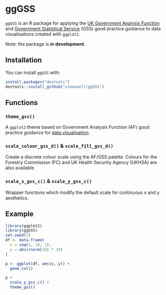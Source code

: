 # ggGSS

<!-- badges: start -->

<!-- badges: end -->

`ggGSS` is an R package for applying the [UK Government Analysis Function](https://analysisfunction.civilservice.gov.uk/) and [Government Statistical Service](https://analysisfunction.civilservice.gov.uk/government-statistical-service-and-statistician-group/) (GSS) good practice guidance to data visualisations created with `ggplot2`.

Note: the package is **in development.**

## Installation

You can install `ggGSS` with:

``` r
install.packages("devtools")
devtools::install_github("simaxwell/ggGSS")
```

## Functions

### `theme_gss()`

A `ggplot2` theme based on Government Analysis Function (AF) good practice guidance for [data visualisation](https://analysisfunction.civilservice.gov.uk/policy-store/data-visualisation-charts/).

### `scale_colour_gss_d()` & `scale_fill_gss_d()`

Create a discrete colour scale using the AF/GSS palette. Colours for the Forestry Commission (FC) and UK Health Security Agency (UKHSA) are also available.

### `scale_x_gss_c()` & `scale_y_gss_c()`

Wrapper functions which modify the default scale for continuous x and y aesthetics.

## Example

``` r
library(ggplot2)
library(ggGSS)
set.seed(3)
df <- data.frame(
  x = seq(1, 10, 1),
  y = abs(rnorm(10) * 10)
)

p <- ggplot(df, aes(x, y)) +
  geom_col()

p +
  scale_y_gss_c() +
  theme_gss()
```
